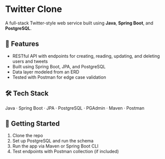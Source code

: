 # Twitter Clone

A full-stack Twitter-style web service built using **Java**, **Spring Boot**, and **PostgreSQL**.

## 🔧 Features
- RESTful API with endpoints for creating, reading, updating, and deleting users and tweets
- Built using Spring Boot, JPA, and PostgreSQL
- Data layer modeled from an ERD
- Tested with Postman for edge case validation

## 🛠 Tech Stack
Java · Spring Boot · JPA · PostgreSQL · PGAdmin · Maven · Postman

## 🚀 Getting Started
1. Clone the repo
2. Set up PostgreSQL and run the schema
3. Run the app via Maven or Spring Boot CLI
4. Test endpoints with Postman collection (if included)
